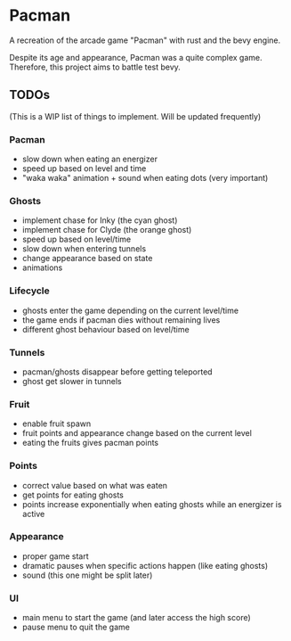 # Pacman
A recreation of the arcade game "Pacman" with rust and the bevy engine.

Despite its age and appearance, Pacman was a quite complex game. Therefore, this project aims to battle test bevy.

## TODOs
(This is a WIP list of things to implement. Will be updated frequently)

### Pacman
- slow down when eating an energizer
- speed up based on level and time
- "waka waka" animation + sound when eating dots (very important)

### Ghosts
- implement chase for Inky (the cyan ghost)
- implement chase for Clyde (the orange ghost)
- speed up based on level/time
- slow down when entering tunnels
- change appearance based on state
- animations

### Lifecycle
- ghosts enter the game depending on the current level/time
- the game ends if pacman dies without remaining lives
- different ghost behaviour based on level/time

### Tunnels
- pacman/ghosts disappear before getting teleported
- ghost get slower in tunnels

### Fruit
- enable fruit spawn
- fruit points and appearance change based on the current level
- eating the fruits gives pacman points

### Points
- correct value based on what was eaten
- get points for eating ghosts
- points increase exponentially when eating ghosts while an energizer is active

### Appearance
- proper game start
- dramatic pauses when specific actions happen (like eating ghosts)
- sound (this one might be split later)

### UI
- main menu to start the game (and later access the high score)
- pause menu to quit the game